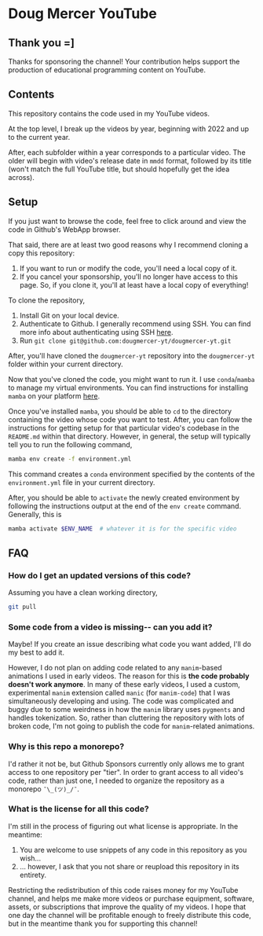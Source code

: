 # Doug Mercer YouTube

## Thank you =]

Thanks for sponsoring the channel! Your contribution helps support the production of educational programming content on YouTube.

## Contents
This repository contains the code used in my YouTube videos.

At the top level, I break up the videos by year, beginning with 2022 and up to the current year.

After, each subfolder within a year corresponds to a particular video. The older will begin with video's release date in `mmdd` format, followed by its title (won't match the full YouTube title, but should hopefully get the idea across).

## Setup
If you just want to browse the code, feel free to click around and view the code in Github's WebApp browser.

That said, there are at least two good reasons why I recommend cloning a copy this repository:
1. If you want to run or modify the code, you'll need a local copy of it.
1. If you cancel your sponsorship, you'll no longer have access to this page. So, if you clone it, you'll at least have a local copy of everything!

To clone the repository,
1. Install Git on your local device.
2. Authenticate to Github. I generally recommend using SSH. You can find more info about authenticating using SSH [here](https://docs.github.com/en/authentication/connecting-to-github-with-ssh).
3. Run `git clone git@github.com:dougmercer-yt/dougmercer-yt.git`

After, you'll have cloned the `dougmercer-yt` repository into the `dougmercer-yt` folder within your current directory.

Now that you've cloned the code, you might want to run it. I use `conda`/`mamba` to manage my virtual environments. You can find instructions for installing `mamba` on your platform [here](https://github.com/conda-forge/miniforge#mambaforge).

Once you've installed `mamba`, you should be able to `cd` to the directory containing the video whose code you want to test. After, you can follow the instructions for getting setup for that particular video's codebase in the `README.md` within that directory. However, in general, the setup will typically tell you to run the following command,

```sh
mamba env create -f environment.yml
```

This command creates a `conda` environment specified by the contents of the `environment.yml` file in your current directory.

After, you should be able to `activate` the newly created environment by following the instructions output at the end of the `env create` command. Generally, this is
```sh
mamba activate $ENV_NAME  # whatever it is for the specific video
```

## FAQ

### How do I get an updated versions of this code?

Assuming you have a clean working directory,

```sh
git pull
```

### Some code from a video is missing-- can you add it?

Maybe! If you create an issue describing what code you want added, I'll do my best to add it.

However, I do not plan on adding code related to any `manim`-based animations I used in early videos. The reason for this is **the code probably doesn't work anymore**. In many of these early videos, I used a custom, experimental `manim` extension called `manic` (for `manim-code`) that I was simultaneously developing and using. The code was complicated and buggy due to some weirdness in how the `manim` library uses `pygments` and handles tokenization. So, rather than cluttering the repository with lots of broken code, I'm not going to publish the code for `manim`-related animations.

### Why is this repo a monorepo?
I'd rather it not be, but Github Sponsors currently only allows me to grant access to one repository per "tier". In order to grant access to all video's code, rather than just one, I needed to organize the repository as a monorepo `¯\_(ツ)_/¯`.

### What is the license for all this code?
I'm still in the process of figuring out what license is appropriate. In the meantime:
1. You are welcome to use snippets of any code in this repository as you wish...
2. ... however, I ask that you not share or reupload this repository in its entirety.

Restricting the redistribution of this code raises money for my YouTube channel, and helps me make more videos or purchase equipment, software, assets, or subscriptions that improve the quality of my videos. I hope that one day the channel will be profitable enough to freely distribute this code, but in the meantime thank you for supporting this channel!
